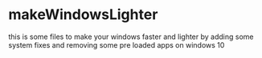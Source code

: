# makeWindowsLighter
this is some files to make your windows faster and lighter by adding some system fixes and removing some pre loaded apps on windows 10
